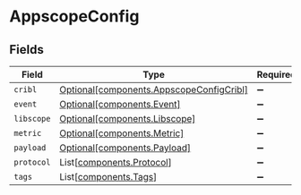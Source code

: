 # AppscopeConfig


## Fields

| Field                                                                                  | Type                                                                                   | Required                                                                               | Description                                                                            |
| -------------------------------------------------------------------------------------- | -------------------------------------------------------------------------------------- | -------------------------------------------------------------------------------------- | -------------------------------------------------------------------------------------- |
| `cribl`                                                                                | [Optional[components.AppscopeConfigCribl]](../../models/shared/appscopeconfigcribl.md) | :heavy_minus_sign:                                                                     | N/A                                                                                    |
| `event`                                                                                | [Optional[components.Event]](../../models/shared/event.md)                             | :heavy_minus_sign:                                                                     | N/A                                                                                    |
| `libscope`                                                                             | [Optional[components.Libscope]](../../models/shared/libscope.md)                       | :heavy_minus_sign:                                                                     | N/A                                                                                    |
| `metric`                                                                               | [Optional[components.Metric]](../../models/shared/metric.md)                           | :heavy_minus_sign:                                                                     | N/A                                                                                    |
| `payload`                                                                              | [Optional[components.Payload]](../../models/shared/payload.md)                         | :heavy_minus_sign:                                                                     | N/A                                                                                    |
| `protocol`                                                                             | List[[components.Protocol](../../models/shared/protocol.md)]                           | :heavy_minus_sign:                                                                     | N/A                                                                                    |
| `tags`                                                                                 | List[[components.Tags](../../models/shared/tags.md)]                                   | :heavy_minus_sign:                                                                     | N/A                                                                                    |